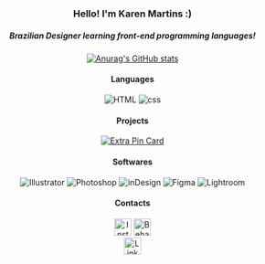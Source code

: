 <section align="center">

### Hello! I'm Karen Martins :)
  
##### Brazilian Designer learning front-end programming languages!

[![Anurag's GitHub stats](https://github-readme-stats.vercel.app/api?username=kahffeine&theme=dark)](https://github.com/anuraghazra/github-readme-stats)

#### Languages

![HTML](https://img.shields.io/badge/HTML5-E34F26?style=for-the-badge&logo=html5&logoColor=white)
![css](https://img.shields.io/badge/CSS3-1572B6?style=for-the-badge&logo=css3&logoColor=white)

#### Projects

[![Extra Pin Card](https://github-readme-stats.vercel.app/api/pin/?username=kahffeine&repo=KarMa.github.io&show_owner=true&theme=onedark)](https://github.com/BinaryDex/ProfileCustomizer)

#### Softwares

![Illustrator](https://img.shields.io/badge/Adobe%20Illustrator-FF9A00?style=for-the-badge&logo=adobe%20illustrator&logoColor=white)
![Photoshop](https://img.shields.io/badge/Adobe%20Photoshop-31A8FF?style=for-the-badge&logo=Adobe%20Photoshop&logoColor=black)
![inDesign](https://img.shields.io/badge/Adobe%20InDesign-FF3366?style=for-the-badge&logo=Adobe%20InDesign&logoColor=white)
![Figma](https://img.shields.io/badge/Figma-F24E1E?style=for-the-badge&logo=figma&logoColor=white)
![Lightroom](https://img.shields.io/badge/Adobe%20Lightroom-31A8FF?style=for-the-badge&logo=Adobe%20Lightroom&logoColor=white)


#### Contacts

[<img src='https://img.shields.io/badge/Instagram-E4405F?style=for-the-badge&logo=instagram&logoColor=white' alt='Instagram' height='30'>](https://www.instagram.com/k.mrtnsz/)
[<img src='https://img.shields.io/badge/-Behance-blue?style=for-the-badge&logo=behance&logoColor=white' alt='Behance' height='30'>](https://www.behance.net/karenfernanda7/)  
[<img src='https://img.shields.io/badge/LinkedIn-0077B5?style=for-the-badge&logo=linkedin&logoColor=white' alt='Linkedin' height='30'>](https://www.linkedin.com/in/karen-martins-0b1917205/)

</section>
